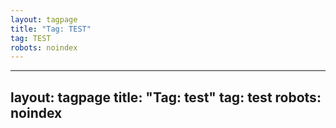 ```yaml
---
layout: tagpage
title: "Tag: TEST"
tag: TEST
robots: noindex
---
```

---
layout: tagpage
title: "Tag: test"
tag: test
robots: noindex
---
